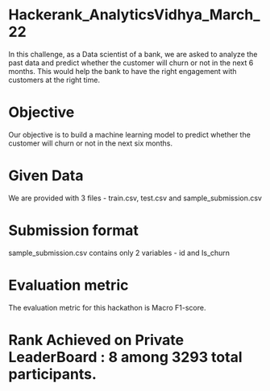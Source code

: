 # Hackerank_AnalyticsVidhya_March_22
In this challenge, as a Data scientist of a bank, we are asked to analyze the past data and predict whether the customer will churn or not in the next 6 months. This would help the bank to have the right engagement with customers at the right time. 
# Objective 
Our objective is to build a machine learning model to predict whether the customer will churn or not in the next six months.
# Given Data
We are provided with 3 files - train.csv, test.csv and sample_submission.csv
# Submission format
sample_submission.csv contains only 2 variables - id and Is_churn
# Evaluation metric
The evaluation metric for this hackathon is Macro F1-score.
# Rank Achieved on Private LeaderBoard : 8 among 3293 total participants.
